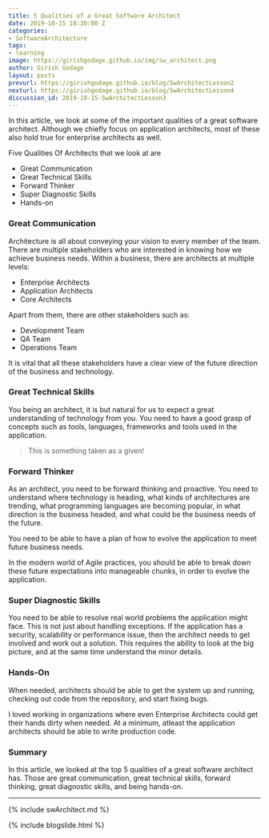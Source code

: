 ```yaml
---
title: 5 Qualities of a Great Software Architect
date: 2019-10-15 18:30:00 Z
categories:
- SoftwareArchitecture
tags:
- learning
image: https://girishgodage.github.io/img/sw_architect.png
author: Girish Godage
layout: posts
prevurl: https://girishgodage.github.io/blog/SwArchitectLesson2
nexturl: https://girishgodage.github.io/blog/SwArchitectLesson4
discussion_id: 2019-10-15-SwArchitectLesson3
---
```


In this article, we look at some of the important qualities of a great software architect. Although we chiefly focus on application architects, most of these also hold true for enterprise architects as well.

Five Qualities Of Architects that we look at are
- Great Communication
- Great Technical Skills
- Forward Thinker
- Super Diagnostic Skills
- Hands-on

### Great Communication

Architecture is all about conveying your vision to every member of the team. There are multiple stakeholders who are interested in knowing how we achieve business needs. Within a business, there are architects at multiple levels:

* Enterprise Architects
* Application Architects
* Core Architects

Apart from them, there are other stakeholders such as:

* Development Team
* QA Team
* Operations Team

It is vital that all these stakeholders have a clear view of the future direction of the business and technology.

### Great Technical Skills

You being an architect, it is but natural for us to expect a great understanding of technology from you. You need to have a good grasp of concepts such as tools, languages, frameworks and tools used in the application. 

> This is something taken as a given!

### Forward Thinker

As an architect, you need to be forward thinking and proactive. You need to understand where technology is heading, what kinds of architectures are trending, what programming languages are becoming popular, in what direction is the business headed, and what could be the business needs of the future. 

You need to be able to have a plan of how to evolve the application to meet future business needs. 

In the modern world of Agile practices, you should be able to break down these future expectations into manageable chunks, in order to evolve the application.  

### Super Diagnostic Skills

You need to be able to resolve real world problems the application might face. This is not just about handling exceptions. If the application has a security, scalability or performance issue, then the architect needs to get involved and work out a solution. This requires the ability to look at the big picture, and at the same time understand the minor details. 

### Hands-On

When needed, architects should be able to get the system up and running, checking out code from the repository, and start fixing bugs. 

I loved working in organizations where even Enterprise Architects could get their hands dirty when needed. At a minimum, atleast the application architects should be able to write production code. 


### Summary

In this article, we looked at the top 5 qualities of a great software architect has. Those are great communication, great technical skills, forward thinking, great diagnostic skills, and being hands-on.


---
{% include swArchitect.md %}


{% include blogslide.html %}

